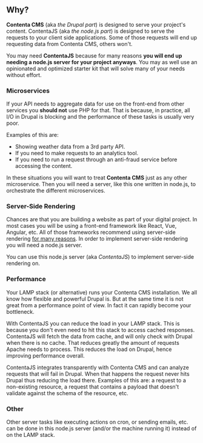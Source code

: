 ## Why?

**Contenta CMS** (aka _the Drupal part_) is designed to serve your project's
content. ContentaJS (aka _the node.js part_) is designed to serve the requests
to your client side applications. Some of those requests will end up requesting
data from Contenta CMS, others won't.

You may need **ContentaJS** because for many reasons **you will end up needing a
node.js server for your project anyways**. You may as well use an opinionated
and optimized starter kit that will solve many of your needs without effort. 

### Microservices
If your API needs to aggregate data for use on the front-end from other services
you **should not** use PHP for that. That is because, in practice, all I/O in
Drupal is blocking and the performance of these tasks is usually very poor.

Examples of this are:
* Showing weather data from a 3rd party API.
* If you need to make requests to an analytics tool.
* If you need to run a request through an anti-fraud service before accessing the content.

In these situations you will want to treat **Contenta CMS** just as any other
microservice. Then you will need a server, like this one written in node.js, to
orchestrate the different microservices.

### Server-Side Rendering
Chances are that you are building a website as part of your digital project. In
most cases you will be using a front-end framework like React, Vue, Angular,
etc. All of those frameworks recommend using server-side rendering
[for many reasons](https://ssr.vuejs.org/#why-ssr). In order to implement
server-side rendering you will need a node.js server.

You can use this node.js server (aka _ContentaJS_) to implement server-side
rendering on.

### Performance
Your LAMP stack (or alternative) runs your Contenta CMS installation. We all
know how flexible and powerful Drupal is. But at the same time it is not great
from a performance point of view. In fact it can rapidly become your bottleneck.

With ContentaJS you can reduce the load in your LAMP stack. This is because you
don't even need to hit this stack to access cached responses. ContentaJS will
fetch the data from cache, and will only check with Drupal when there is no
cache. That reduces greatly the amount of requests Apache needs to process. This
reduces the load on Drupal, hence improving performance overall.

ContentaJS integrates transparently with Contenta CMS and can analyze requests
that will fail in Drupal. When that happens the request never hits Drupal thus
reducing the load there. Examples of this are: a request to a non-existing
resource, a request that contains a payload that doesn't validate against the
schema of the resource, etc.

### Other
Other server tasks like executing actions on cron, or sending emails, etc. can
be done in this node.js server (and/or the machine running it) instead of on
the LAMP stack.
